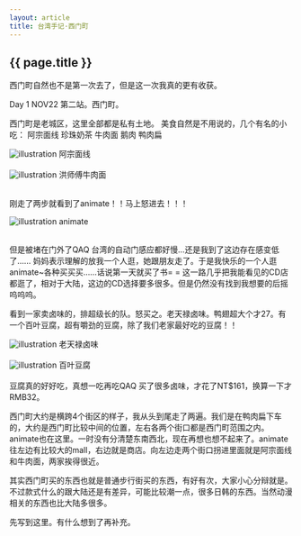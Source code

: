 ```yaml
---
layout: article
title: 台湾手记·西门町
---
```

<h2>{{ page.title }}</h2>

西门町自然也不是第一次去了，但是这一次我真的更有收获。

Day 1 NOV22
第二站。西门町。

西门町是老城区，这里全部都是私有土地。
美食自然是不用说的，几个有名的小吃：
阿宗面线
	珍珠奶茶
	牛肉面
	鹅肉
	鸭肉扁

<div>
	<img class = "illustration" src = "{{site.baseurl}}/photos/2014-11-29/azongmianxian.jpg" alt = "illustration" />
	<span class = "image_credit">阿宗面线</span>
</div>
<br>

<div>
	<img class = "illustration" src = "{{site.baseurl}}/photos/2014-11-29/niuroumian.jpg" alt = "illustration" />
	<span class = "image_credit">洪师傅牛肉面</span>
</div>
<br>

刚走了两步就看到了animate！！马上怒进去！！！
<div>
	<img class = "illustration" src = "{{site.baseurl}}/photos/2014-11-29/animate.jpg" alt = "illustration" />
	<span class = "image_credit">animate</span>
</div>
<br>

但是被堵在门外了QAQ
台湾的自动门感应都好慢…还是我到了这边存在感变低了……
妈妈表示理解的放我一个人逛，她跟朋友走了。于是我快乐的一个人逛animate~各种买买买……话说第一天就买了书= =
这一路几乎把我能看见的CD店都逛了，相对于大陆，这边的CD选择要多很多。但是仍然没有找到我想要的后摇呜呜呜。

看到一家卖卤味的，排超级长的队。怒买之。老天禄卤味。鸭翅超大个才27。有一个百叶豆腐，超有嚼劲的豆腐，除了我们老家最好吃的豆腐！！

<div>
	<img class = "illustration" src = "{{site.baseurl}}/photos/2014-11-29/laotianlu.jpg" alt = "illustration" />
	<span class = "image_credit">老天禄卤味</span>
</div>
<br>
<div>
	<img class = "illustration" src = "{{site.baseurl}}/photos/2014-11-29/baiyedoufu.jpg" alt = "illustration" />
	<span class = "image_credit">百叶豆腐</span>
</div>
<br>
豆腐真的好好吃，真想一吃再吃QAQ
买了很多卤味，才花了NT$161，换算一下才RMB32。

西门町大约是横跨4个街区的样子，我从头到尾走了两遍。我们是在鸭肉扁下车的，大约是西门町比较中间的位置，左右各两个街口都是西门町范围之内。animate也在这里。一时没有分清楚东南西北，现在再想也想不起来了。animate往左边有比较大的mall，右边就是商店。向左边走两个街口拐进里面就是阿宗面线和牛肉面，两家挨得很近。

其实西门町买的东西也就是普通步行街买的东西，有好有次，大家小心分辩就是。不过款式什么的跟大陆还是有差异，可能比较潮一点，很多日韩的东西。当然动漫相关的东西也比大陆多很多。

先写到这里。有什么想到了再补充。